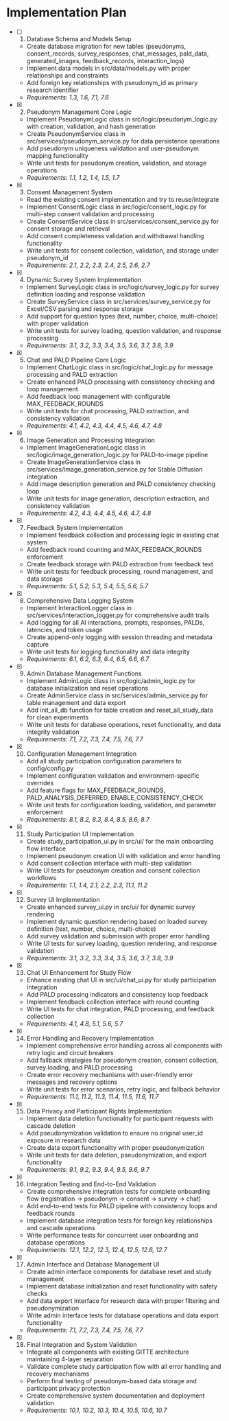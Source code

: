 # Implementation Plan

- [ ] 1. Database Schema and Models Setup




  - Create database migration for new tables (pseudonyms, consent_records, survey_responses, chat_messages, pald_data, generated_images, feedback_records, interaction_logs)
  - Implement data models in src/data/models.py with proper relationships and constraints
  - Add foreign key relationships with pseudonym_id as primary research identifier
  - _Requirements: 1.3, 1.6, 7.1, 7.6_


- [x] 2. Pseudonym Management Core Logic





  - Implement PseudonymLogic class in src/logic/pseudonym_logic.py with creation, validation, and hash generation
  - Create PseudonymService class in src/services/pseudonym_service.py for data persistence operations
  - Add pseudonym uniqueness validation and user-pseudonym mapping functionality
  - Write unit tests for pseudonym creation, validation, and storage operations
  - _Requirements: 1.1, 1.2, 1.4, 1.5, 1.7_

- [x] 3. Consent Management System





  - Read the existing consent implementation and try to reuse/integrate
  - Implement ConsentLogic class in src/logic/consent_logic.py for multi-step consent validation and processing
  - Create ConsentService class in src/services/consent_service.py for consent storage and retrieval
  - Add consent completeness validation and withdrawal handling functionality
  - Write unit tests for consent collection, validation, and storage under pseudonym_id
  - _Requirements: 2.1, 2.2, 2.3, 2.4, 2.5, 2.6, 2.7_

- [x] 4. Dynamic Survey System Implementation





  - Implement SurveyLogic class in src/logic/survey_logic.py for survey definition loading and response validation
  - Create SurveyService class in src/services/survey_service.py for Excel/CSV parsing and response storage
  - Add support for question types (text, number, choice, multi-choice) with proper validation
  - Write unit tests for survey loading, question validation, and response processing
  - _Requirements: 3.1, 3.2, 3.3, 3.4, 3.5, 3.6, 3.7, 3.8, 3.9_

- [x] 5. Chat and PALD Pipeline Core Logic





  - Implement ChatLogic class in src/logic/chat_logic.py for message processing and PALD extraction
  - Create enhanced PALD processing with consistency checking and loop management
  - Add feedback loop management with configurable MAX_FEEDBACK_ROUNDS
  - Write unit tests for chat processing, PALD extraction, and consistency validation
  - _Requirements: 4.1, 4.2, 4.3, 4.4, 4.5, 4.6, 4.7, 4.8_

- [x] 6. Image Generation and Processing Integration







  - Implement ImageGenerationLogic class in src/logic/image_generation_logic.py for PALD-to-image pipeline
  - Create ImageGenerationService class in src/services/image_generation_service.py for Stable Diffusion integration
  - Add image description generation and PALD consistency checking loop
  - Write unit tests for image generation, description extraction, and consistency validation
  - _Requirements: 4.2, 4.3, 4.4, 4.5, 4.6, 4.7, 4.8_

- [x] 7. Feedback System Implementation





  - Implement feedback collection and processing logic in existing chat system
  - Add feedback round counting and MAX_FEEDBACK_ROUNDS enforcement
  - Create feedback storage with PALD extraction from feedback text
  - Write unit tests for feedback processing, round management, and data storage
  - _Requirements: 5.1, 5.2, 5.3, 5.4, 5.5, 5.6, 5.7_

- [x] 8. Comprehensive Data Logging System




  - Implement InteractionLogger class in src/services/interaction_logger.py for comprehensive audit trails
  - Add logging for all AI interactions, prompts, responses, PALDs, latencies, and token usage
  - Create append-only logging with session threading and metadata capture
  - Write unit tests for logging functionality and data integrity
  - _Requirements: 6.1, 6.2, 6.3, 6.4, 6.5, 6.6, 6.7_

- [x] 9. Admin Database Management Functions




  - Implement AdminLogic class in src/logic/admin_logic.py for database initialization and reset operations
  - Create AdminService class in src/services/admin_service.py for table management and data export
  - Add init_all_db function for table creation and reset_all_study_data for clean experiments
  - Write unit tests for database operations, reset functionality, and data integrity validation
  - _Requirements: 7.1, 7.2, 7.3, 7.4, 7.5, 7.6, 7.7_

- [x] 10. Configuration Management Integration




  - Add all study participation configuration parameters to config/config.py
  - Implement configuration validation and environment-specific overrides
  - Add feature flags for MAX_FEEDBACK_ROUNDS, PALD_ANALYSIS_DEFERRED, ENABLE_CONSISTENCY_CHECK
  - Write unit tests for configuration loading, validation, and parameter enforcement
  - _Requirements: 8.1, 8.2, 8.3, 8.4, 8.5, 8.6, 8.7_

- [x] 11. Study Participation UI Implementation




  - Create study_participation_ui.py in src/ui/ for the main onboarding flow interface
  - Implement pseudonym creation UI with validation and error handling
  - Add consent collection interface with multi-step validation
  - Write UI tests for pseudonym creation and consent collection workflows
  - _Requirements: 1.1, 1.4, 2.1, 2.2, 2.3, 11.1, 11.2_

- [x] 12. Survey UI Implementation




  - Create enhanced survey_ui.py in src/ui/ for dynamic survey rendering
  - Implement dynamic question rendering based on loaded survey definition (text, number, choice, multi-choice)
  - Add survey validation and submission with proper error handling
  - Write UI tests for survey loading, question rendering, and response validation
  - _Requirements: 3.1, 3.2, 3.3, 3.4, 3.5, 3.6, 3.7, 3.8, 3.9_

- [x] 13. Chat UI Enhancement for Study Flow





  - Enhance existing chat UI in src/ui/chat_ui.py for study participation integration
  - Add PALD processing indicators and consistency loop feedback
  - Implement feedback collection interface with round counting
  - Write UI tests for chat integration, PALD processing, and feedback collection
  - _Requirements: 4.1, 4.8, 5.1, 5.6, 5.7_

- [x] 14. Error Handling and Recovery Implementation




  - Implement comprehensive error handling across all components with retry logic and circuit breakers
  - Add fallback strategies for pseudonym creation, consent collection, survey loading, and PALD processing
  - Create error recovery mechanisms with user-friendly error messages and recovery options
  - Write unit tests for error scenarios, retry logic, and fallback behavior
  - _Requirements: 11.1, 11.2, 11.3, 11.4, 11.5, 11.6, 11.7_

- [x] 15. Data Privacy and Participant Rights Implementation




  - Implement data deletion functionality for participant requests with cascade deletion
  - Add pseudonymization validation to ensure no original user_id exposure in research data
  - Create data export functionality with proper pseudonymization
  - Write unit tests for data deletion, pseudonymization, and export functionality
  - _Requirements: 9.1, 9.2, 9.3, 9.4, 9.5, 9.6, 9.7_

- [x] 16. Integration Testing and End-to-End Validation






  - Create comprehensive integration tests for complete onboarding flow (registration → pseudonym → consent → survey → chat)
  - Add end-to-end tests for PALD pipeline with consistency loops and feedback rounds
  - Implement database integration tests for foreign key relationships and cascade operations
  - Write performance tests for concurrent user onboarding and database operations
  - _Requirements: 12.1, 12.2, 12.3, 12.4, 12.5, 12.6, 12.7_

- [x] 17. Admin Interface and Database Management UI






  - Create admin interface components for database reset and study management
  - Implement database initialization and reset functionality with safety checks
  - Add data export interface for research data with proper filtering and pseudonymization
  - Write admin interface tests for database operations and data export functionality
  - _Requirements: 7.1, 7.2, 7.3, 7.4, 7.5, 7.6, 7.7_

- [x] 18. Final Integration and System Validation





  - Integrate all components with existing GITTE architecture maintaining 4-layer separation
  - Validate complete study participation flow with all error handling and recovery mechanisms
  - Perform final testing of pseudonym-based data storage and participant privacy protection
  - Create comprehensive system documentation and deployment validation
  - _Requirements: 10.1, 10.2, 10.3, 10.4, 10.5, 10.6, 10.7_